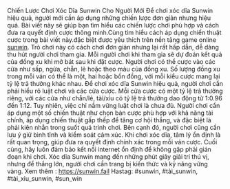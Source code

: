 Chiến Lược Chơi Xóc Dĩa Sunwin Cho Người Mới 
Để chơi xóc dĩa Sunwin hiệu quả, người mới cần áp dụng những chiến lược đơn giản nhưng hiệu quả. Bài viết này sẽ giúp bạn tìm hiểu các chiến lược chơi phù hợp và cách đưa ra quyết định cược thông minh.Cùng tìm hiểu cách áp dụng chiến thuật cược trong bài viết này.đặc biệt được yêu thích trên nền tảng game online [sunwin](https://sunwin.fail). Trò chơi này có cách chơi đơn giản nhưng lại rất hấp dẫn, dễ dàng thu hút người chơi tham gia. Mỗi người chơi khi tham gia sẽ dự đoán kết quả của đồng xu khi mở bát sau khi đặt cược. Người chơi có thể cược vào các cửa như sấp, ngửa, chẵn, lẻ hoặc theo màu của đồng xu. Số lượng đồng xu trong mỗi ván có thể là một, hai hoặc bốn đồng, với mỗi kiểu cược mang lại tỷ lệ trả thưởng khác nhau.
Để chơi xóc dĩa Sunwin hiệu quả, người chơi cần phải hiểu rõ luật chơi và các cửa cược. Mỗi cửa cược có một tỷ lệ trả thưởng riêng, với các cửa như chẵn/lẻ, tài/xỉu có tỷ lệ trả thưởng dao động từ 1:0.96 đến 1:12. Tuy nhiên, việc chỉ nắm vững luật chơi là chưa đủ. Người chơi cần áp dụng một số chiến thuật như chọn bàn cược phù hợp với khả năng tài chính, áp dụng chiến thuật gấp thếp để tăng cơ hội thắng, và đặc biệt là phải kiên nhẫn trong suốt quá trình chơi.
Bên cạnh đó, người chơi cũng cần lưu ý giữ bình tĩnh và kiểm soát cảm xúc. Khi chơi xóc dĩa, tâm lý ổn định là rất quan trọng, giúp đưa ra quyết định chính xác trong mỗi ván cược. Cuối cùng, hãy luôn đảm bảo kết nối internet ổn định để không gặp phải gián đoạn khi chơi. Xóc dĩa Sunwin mang đến những phút giây giải trí thú vị, nhưng để thắng lớn, người chơi cần trang bị kiến thức và kỹ năng vững vàng.
Xem thêm : https://sunwin.fail
Hastag: #sunwin, #tải_sunwin, #tài_xỉu_sunwin, #sun_win
